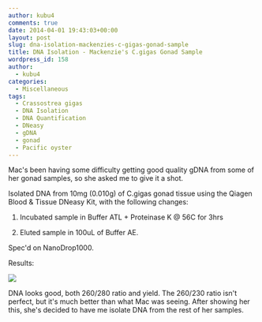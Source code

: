 ```yaml
---
author: kubu4
comments: true
date: 2014-04-01 19:43:03+00:00
layout: post
slug: dna-isolation-mackenzies-c-gigas-gonad-sample
title: DNA Isolation - Mackenzie's C.gigas Gonad Sample
wordpress_id: 158
author:
  - kubu4
categories:
  - Miscellaneous
tags:
  - Crassostrea gigas
  - DNA Isolation
  - DNA Quantification
  - DNeasy
  - gDNA
  - gonad
  - Pacific oyster
---
```


Mac's been having some difficulty getting good quality gDNA from some of her gonad samples, so she asked me to give it a shot.

Isolated DNA from 10mg (0.010g) of C.gigas gonad tissue using the Qiagen Blood & Tissue DNeasy Kit, with the following changes:





  1. Incubated sample in Buffer ATL + Proteinase K @ 56C for 3hrs



  2. Eluted sample in 100uL of Buffer AE.






Spec'd on NanoDrop1000.

Results:

![](http://eagle.fish.washington.edu/Arabidopsis/20140402%20-%20Macs_EV29.g0_OD.JPG)

DNA looks good, both 260/280 ratio and yield. The 260/230 ratio isn't perfect, but it's much better than what Mac was seeing. After showing her this, she's decided to have me isolate DNA from the rest of her samples.
